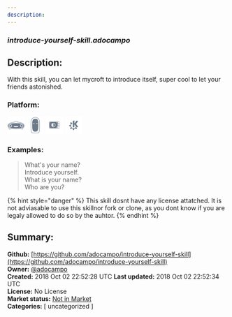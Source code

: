 ```yaml
---
description: 
---
```


### _introduce-yourself-skill.adocampo_  
## Description:  
With this skill, you can let mycroft to introduce itself, super cool to let your friends astonished.  
### Platform:  
 ![Mark I](../.gitbook/assets/mark-1-icon.png)  ![Mark II](../.gitbook/assets/mark-2-icon.png)  ![Picroft](../.gitbook/assets/picroft-icon.png)  ![plasmoid](../.gitbook/assets/kde.png)   
### Examples:  
> What's your name?  
> Introduce yourself.  
> What is your name?  
> Who are you?  
  
{% hint style="danger" %}
This skill dosnt have any license attatched. It is not adviasable to use this skillnor fork or clone, as you dont know if you are legaly allowed to do so by the auhtor.
{% endhint %}
  
## Summary:  
**Github:** [https://github.com/adocampo/introduce-yourself-skill](https://github.com/adocampo/introduce-yourself-skill)  
**Owner:** [@adocampo](https://github.com/adocampo)  
**Created:** 2018 Oct 02 22:52:28 UTC  **Last updated:** 2018 Oct 02 22:52:34 UTC  
**License:** No License  
**Market status:** [Not in Market](https://market.mycroft.ai/skill/)  
**Categories:** [ uncategorized ]   
